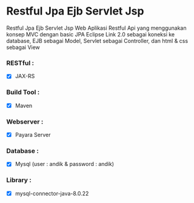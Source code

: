 # Restful Jpa Ejb Servlet Jsp
Restful Jpa Ejb Servlet Jsp
Web Aplikasi Restful Api yang menggunakan konsep MVC dengan basic JPA Eclipse Link 2.0 sebagai koneksi ke database, EJB sebagai Model, Servlet sebagai Controller, dan html & css sebagai View

### RESTful :
- [x] JAX-RS

### Build Tool :
- [x] Maven

### Webserver :
- [x] Payara Server

### Database :
- [x] Mysql (user : andik & password : andik)

### Library :
- [x] mysql-connector-java-8.0.22
